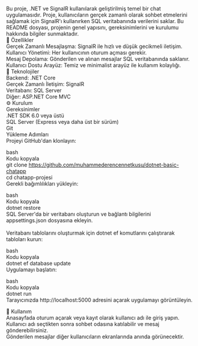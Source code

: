 Bu proje, .NET ve SignalR kullanılarak geliştirilmiş temel bir chat uygulamasıdır. Proje, kullanıcıların gerçek zamanlı olarak sohbet etmelerini sağlamak için SignalR'ı kullanırken SQL veritabanında verilerini saklar. Bu README dosyası, projenin genel yapısını, gereksinimlerini ve kurulumu hakkında bilgiler sunmaktadır.
<br>
📝 Özellikler<br>
Gerçek Zamanlı Mesajlaşma: SignalR ile hızlı ve düşük gecikmeli iletişim.<br>
Kullanıcı Yönetimi: Her kullanıcının oturum açması gerekir.<br>
Mesaj Depolama: Gönderilen ve alınan mesajlar SQL veritabanında saklanır.<br>
Kullanıcı Dostu Arayüz: Temiz ve minimalist arayüz ile kullanım kolaylığı.<br>
📌 Teknolojiler <br>
Backend: .NET Core<br>
Gerçek Zamanlı İletişim: SignalR<br>
Veritabanı: SQL Server<br>
Diğer: ASP.NET Core MVC<br>
⚙️ Kurulum<br>
Gereksinimler<br>
.NET SDK 6.0 veya üstü<br>
SQL Server (Express veya daha üst bir sürüm)<br>
Git<br>
Yükleme Adımları<br>
Projeyi GitHub'dan klonlayın:<br>

bash<br>
Kodu kopyala<br>
git clone https://github.com/muhammederencennetkusu/dotnet-basic-chatapp<br>
cd chatapp-projesi<br>
Gerekli bağımlılıkları yükleyin:<br>

bash<br>
Kodu kopyala<br>
dotnet restore<br>
SQL Server'da bir veritabanı oluşturun ve bağlantı bilgilerini appsettings.json dosyasına ekleyin.<br>
<br>
Veritabanı tablolarını oluşturmak için dotnet ef komutlarını çalıştırarak tabloları kurun:<br>

bash<br>
Kodu kopyala<br>
dotnet ef database update<br>
Uygulamayı başlatın:<br>

bash<br>
Kodu kopyala<br>
dotnet run<br>
Tarayıcınızda http://localhost:5000 adresini açarak uygulamayı görüntüleyin.<br>

🚀 Kullanım<br>
Anasayfada oturum açarak veya kayıt olarak kullanıcı adı ile giriş yapın.<br>
Kullanıcı adı seçtikten sonra sohbet odasına katılabilir ve mesaj gönderebilirsiniz.<br>
Gönderilen mesajlar diğer kullanıcıların ekranlarında anında görünecektir.<br>
